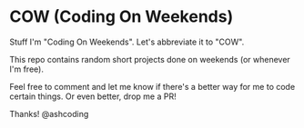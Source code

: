 # COW (Coding On Weekends)
Stuff I'm "Coding On Weekends". Let's abbreviate it to "COW".

This repo contains random short projects done on weekends (or whenever I'm free).

Feel free to comment and let me know if there's a better way for me to code certain things. Or even better, drop me a PR!

Thanks!
@ashcoding